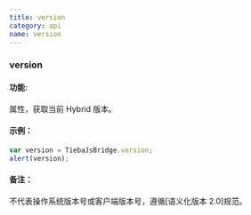 ```yaml
---
title: version
category: api
name: version
---
```


### version

#### 功能:

属性，获取当前 Hybrid 版本。

#### 示例：

```javascript
var version = TiebaJsBridge.version;
alert(version);
```

#### 备注：

不代表操作系统版本号或客户端版本号，遵循[语义化版本 2.0]规范。